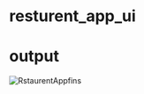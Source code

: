 # resturent_app_ui

# output

 ![RstaurentAppfins](https://github.com/MaazAkbar8/Project_UIs/assets/132812960/2f0d8954-bb59-4e77-b5d4-00cf7fc7641e)

          

